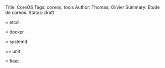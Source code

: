 Title: CoreOS
Tags: coreos, tools
Author: Thomas, Olivier
Summary: Etude de coreos.
Status: draft

= etcd

= docker

= systemd

== unit

= fleet